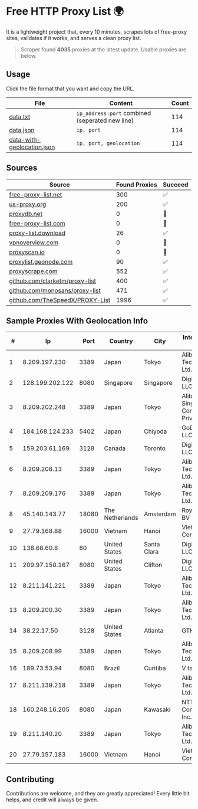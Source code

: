 
# Free HTTP Proxy List 🌍

It is a lightweight project that, every 10 minutes, scrapes lots of free-proxy sites, validates if it works, and serves a clean proxy list.


> Scraper found **4035** proxies at the latest update. Usable proxies are below.

## Usage

Click the file format that you want and copy the URL.


|File|Content|Count|
|----|-------|-----|
|[data.txt](https://raw.githubusercontent.com/themiralay/Proxy-List-World/master/data.txt)|`ip_address:port` combined (seperated new line)|114|
|[data.json](https://raw.githubusercontent.com/themiralay/Proxy-List-World/master/data.json)|`ip, port`|114|
|[data-with-geolocation.json](https://raw.githubusercontent.com/themiralay/Proxy-List-World/master/data-with-geolocation.json)|`ip, port, geolocation`|114|

## Sources

|Source|Found Proxies|Succeed|
|------|-------------|-------|
|[free-proxy-list.net](https://free-proxy-list.net)|300|✅|
|[us-proxy.org](https://www.us-proxy.org)|200|✅|
|[proxydb.net](http://proxydb.net)|0|🚫|
|[free-proxy-list.com](https://free-proxy-list.com/?page=&port=&type%5B%5D=http&type%5B%5D=https&up_time=0&search=Search)|0|🚫|
|[proxy-list.download](https://www.proxy-list.download/HTTP)|26|✅|
|[vpnoverview.com](https://vpnoverview.com/privacy/anonymous-browsing/free-proxy-servers)|0|🚫|
|[proxyscan.io](https://www.proxyscan.io)|0|🚫|
|[proxylist.geonode.com](https://proxylist.geonode.com/api/proxy-list?limit=300&page=1&sort_by=lastChecked&sort_type=desc&protocols=http,https)|90|✅|
|[proxyscrape.com](https://api.proxyscrape.com/v2/?request=displayproxies&protocol=http&timeout=10000&country=all&ssl=all&anonymity=all)|552|✅|
|[github.com/clarketm/proxy-list](https://raw.githubusercontent.com/clarketm/proxy-list/master/proxy-list-raw.txt)|400|✅|
|[github.com/monosans/proxy-list](https://raw.githubusercontent.com/monosans/proxy-list/main/proxies/http.txt)|471|✅|
|[github.com/TheSpeedX/PROXY-List](https://raw.githubusercontent.com/TheSpeedX/PROXY-List/master/http.txt)|1996|✅|


## Sample Proxies With Geolocation Info

|#|Ip|Port|Country|City|Internet Service Provider|
|-|--|----|-------|----|-------------------------|
|1|8.209.197.230|3389|Japan|Tokyo|Alibaba (US) Technology Co., Ltd.|
|2|128.199.202.122|8080|Singapore|Singapore|DigitalOcean, LLC|
|3|8.209.202.248|3389|Japan|Tokyo|Alibaba.com Singapore E-Commerce Private Limited|
|4|184.168.124.233|5402|Japan|Chiyoda|GoDaddy.com, LLC|
|5|159.203.61.169|3128|Canada|Toronto|DigitalOcean, LLC|
|6|8.209.208.13|3389|Japan|Tokyo|Alibaba (US) Technology Co., Ltd.|
|7|8.209.209.176|3389|Japan|Tokyo|Alibaba (US) Technology Co., Ltd.|
|8|45.140.143.77|18080|The Netherlands|Amsterdam|RoyaleHosting BV|
|9|27.79.168.88|16000|Vietnam|Hanoi|Viettel Corporation|
|10|138.68.60.8|80|United States|Santa Clara|DigitalOcean, LLC|
|11|209.97.150.167|8080|United States|Clifton|DigitalOcean, LLC|
|12|8.211.141.221|3389|Japan|Tokyo|Alibaba (US) Technology Co., Ltd.|
|13|8.209.200.30|3389|Japan|Tokyo|Alibaba (US) Technology Co., Ltd.|
|14|38.22.17.50|3128|United States|Atlanta|GTHost|
|15|8.209.208.99|3389|Japan|Tokyo|Alibaba (US) Technology Co., Ltd.|
|16|189.73.53.94|8080|Brazil|Curitiba|V tal|
|17|8.211.139.218|3389|Japan|Tokyo|Alibaba (US) Technology Co., Ltd.|
|18|160.248.16.205|8080|Japan|Kawasaki|NTT PC Communications, Inc.|
|19|8.211.140.20|3389|Japan|Tokyo|Alibaba (US) Technology Co., Ltd.|
|20|27.79.157.183|16000|Vietnam|Hanoi|Viettel Corporation|



## Contributing

Contributions are welcome, and they are greatly appreciated! Every
little bit helps, and credit will always be given.

